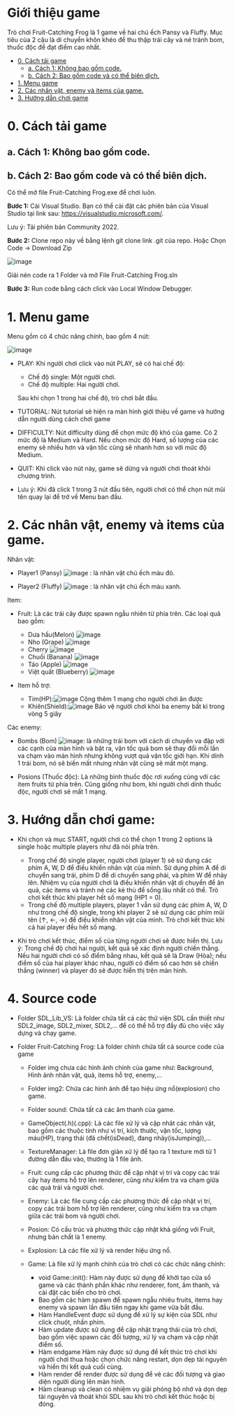 


# Giới thiệu game

Trò chơi Fruit-Catching Frog là 1 game về hai chú ếch Pansy và Fluffy. Mục tiêu của 2 cậu là di chuyển khôn khéo để thu thập trái cây và né tránh bom, thuốc độc để đạt điểm cao nhất.


- [0. Cách tải game](#0-cách-tải-game)
    * [a. Cách 1: Không bao gồm code.](#a-cách-1-không-bao-gồm-code)
    * [b. Cách 2: Bao gồm code và có thể biên dịch.](#b-cách-2-bao-gồm-code-và-có-thể-biên-dịch)
- [1. Menu game](#1menu-gane)
- [2. Các nhân vật, enemy và items của game.](#2Các-nhân-vật,-enemy-và-items-của-game.)
- [3. Hướng dẫn chơi game](#3-hướng-dẫn-chơi-game)
   


# 0. Cách tải game


## a. Cách 1: Không bao gồm code.



## b. Cách 2: Bao gồm code và có thể biên dịch.


Có thể mở file Fruit-Catching Frog.exe để chơi luôn.


**Bước 1:** Cài Visual Studio. Bạn có thể cài đặt các phiên bản của Visual Studio tại link sau: https://visualstudio.microsoft.com/. 


Lưu ý: Tải phiên bản Community 2022.


**Bước 2:** Clone repo này về bằng lệnh git clone link .git của repo. Hoặc Chọn Code -> Download Zip


![image](resources/preview/download.png)


Giải nén code ra 1 Folder và mở File Fruit-Catching Frog.sln




**Bước 3:** Run code bằng cách click vào Local Window Debugger.




# 1. Menu game
Menu gồm có 4 chức năng chính, bao gồm 4 nút:


![image](resources/preview/download.png)


- PLAY: Khi người chơi click vào nút PLAY, sẽ có hai chế độ:


    - Chế độ single: Một người chơi.
    - Chế độ multiple: Hai người chơi.
    
    Sau khi chọn 1 trong hai chế độ, trò chơi bắt đầu.
    
- TUTORIAL: Nút tutorial sẽ hiện ra màn hình giới thiệu về game và hướng dẫn người dùng cách chơi game


- DIFFICULTY: Nút difficulty dùng để chọn mức độ khó của game. Có 2 mức độ là Medium và Hard. Nếu chọn mức độ Hard, số lượng của các enemy sẽ nhiều hơn và vận tốc cũng sẽ nhanh hơn so với mức độ Medium.


- QUIT: Khi click vào nút này, game sẽ dừng và người chơi thoát khỏi chương trình.


- Lưu ý: Khi đã click 1 trong 3 nút đầu tiên, người chơi có thể chọn  nút mũi tên quay lại để trở về Menu ban đầu.


# 2. Các nhân vật, enemy và items của game.
Nhân vật:


-    Player1 (Pansy) ![image](resources/preview/sun.png) : là nhân vật chú ếch màu đỏ.


-    Player2 (Fluffy) ![image](resources/preview/sun.png) : là nhân vật chú ếch màu xanh.


Item:

- Fruit: Là các trái cây được spawn ngẫu nhiên từ phía trên. Các loại quả bao gồm:

    - Dưa hấu(Melon) ![image](resources/preview/sun.png)
    - Nho (Grape) ![image](resources/preview/sun.png)
    - Cherry ![image](resources/preview/sun.png)
    - Chuối (Banana) ![image](resources/preview/sun.png)
    - Táo (Apple) ![image](resources/preview/sun.png)
    - Việt quất (Blueberry) ![image](resources/preview/sun.png)
- Item hỗ trợ:

    - Tim(HP):![image](resources/preview/sun.png) Cộng thêm 1 mạng cho người chơi ăn được
    - Khiên(Shield):![image](resources/preview/sun.png) Bảo vệ người chơi khỏi ba enemy bất kì trong vòng 5 giây


Các enemy:

- Bombs (Bom) ![image](resources/preview/sun.png): là những trái bom với cách di chuyển va đập với các cạnh của màn hình và bật ra, vận tốc quả bom sẽ thay đổi mỗi lần va chạm vào màn hình nhưng không vượt quá vận tốc giới hạn. Khi dính 1 trái bom, nó sẽ biến mất nhưng nhân vật cũng sẽ mất một mạng.

- Posions (Thuốc độc): Là những bình thuốc độc rơi xuống cùng với các item fruits từ phía trên. Cũng giống như bom, khi người chơi dính thuốc độc, người chơi sẽ mất 1 mạng.





# 3. Hướng dẫn chơi game:


- Khi chọn và mục START, người chơi có thể chọn 1 trong 2 options là single hoặc multiple players như đã nói phía trên. 

    - Trong chế độ single player, người chơi (player 1) sẽ sử dụng các phím A, W, D để điều khiển nhân vật của mình. Sử dụng phím A để di chuyển sang trái, phím D để di chuyển sang phải, và phím W để nhảy lên. Nhiệm vụ của người chơi là điều khiển nhân vật di chuyển để ăn quả, các items và tránh né các kẻ thù để sống lâu nhất có thể. Trò chơi kết thúc khi player hết số mạng (HP1 = 0).
    - Trong chế độ multiple players, player 1 vẫn sử dụng các phím A, W, D như trong chế độ single, trong khi player 2 sẽ sử dụng các phím mũi tên (↑, ←, →) để điều khiển nhân vật của mình. Trò chơi kết thúc khi cả hai player đều hết số mạng.
- Khi trò chơi kết thúc, điểm số của từng người chơi sẽ được hiển thị. Lưu ý: Trong chế độ chơi hai người, kết quả sẽ xác định người chiến thắng. Nếu hai người chơi có số điểm bằng nhau, kết quả sẽ là Draw (Hòa); nếu điểm số của hai player khác nhau, người có điểm số cao hơn sẽ chiến thắng (winner) và player đó sẽ được hiển thị trên màn hình.




# 4. Source code

- Folder SDL_Lib_VS: Là folder chứa tất cả các thử viện SDL cần thiết như SDL2_image, SDL2_mixer, SDL2,... để có thể hỗ trợ đầy đủ cho việc xây dựng và chạy game.

- Folder Fruit-Catching Frog: Là folder chính chứa tất cả source code của game
    * Folder img chưa các hình ảnh chính của game như: Background, Hình ảnh nhân vật, quả, items hỗ trợ, enemy,...
    * Folder img2: Chứa các hình ảnh để tạo hiệu ứng nổ(explosion) cho game.
    * Folder sound: Chứa tất cả các âm thanh của game.
    * GameObject(.h)(.cpp): Là các file xử lý và cập nhât các nhân vật, bao gồm các thuộc tính như vị trí, kích thước, vận tốc, lượng máu(HP), trạng thái (đã chết(isDead), đang nhảy(isJumping)),...
    * TextureManager: Là file đơn giản xử lý để tạo ra 1 texture mới từ 1 đường dẫn đầu vào, thường là 1 file ảnh.
    * Fruit: cung cấp các phương thức để cập nhật vị trí và copy các trái cây hay items hỗ trợ lên renderer, cũng như kiểm tra va chạm giữa các quả trái và người chơi.
    * Enemy: Là các file cung cấp các phương thức để cập nhật vị trí, copy các trái bom hỗ trợ lên renderer, cũng như kiểm tra va chạm giữa các trái bom và người chơi.
    * Posion: Có cấu trúc và phương thức cập nhật khả giống với Fruit, nhưng bản chất là 1 enemy.
    * Explosion: Là các file xử lý và render hiệu ứng nổ.
    * Game: Là file xử lý mạnh chính của trò chơi có các chức năng chính:
        
        *  void Game::init(): Hàm này được sử dụng để khởi tạo cửa sổ game và các thành phần khác như renderer, font, âm thanh, và cài đặt các biến cho trò chơi.
        *  Bao gồm các hàm spawn để spawn ngẫu nhiêu fruits, items hay enemy và spawn lần đầu tiên ngay khi game vừa bắt đầu.
        *  Hàm HandleEvent được sử dụng để xử lý sự kiện của SDL như click chuột, nhấn phím.
        *  Hàm update được sử dụng để cập nhật trạng thái của trò chơi, bao gồm việc spawn các đối tượng, xử lý va chạm và cập nhật điểm số.
        *  Hàm endgame Hàm này được sử dụng để kết thúc trò chơi khi người chơi thua hoặc chọn chức năng restart, dọn dẹp tài nguyên và hiển thị kết quả cuối cùng.
        *  Hàm render để render được sử dụng để vẽ các đối tượng và giao diện người dùng lên màn hình.
        *  Hàm cleanup và clean có nhiệm vụ  giải phóng bộ nhớ và dọn dẹp tài nguyên và thoát khỏi SDL sau khi trò chơi kết thúc hoặc bị đóng.







